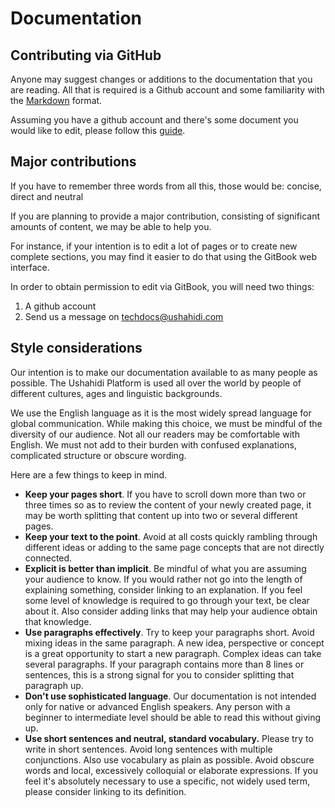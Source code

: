# Documentation

## Contributing via GitHub

Anyone may suggest changes or additions to the documentation that you are reading. All that is required is a Github account and some familiarity with the [Markdown](https://guides.github.com/features/mastering-markdown/) format.

Assuming you have a github account and there's some document you would like to edit, please follow this [guide](contributing-docs-via-github.md).

## Major contributions

If you have to remember three words from all this, those would be: concise, direct and neutral

If you are planning to provide a major contribution, consisting of significant amounts of content, we may be able to help you.

For instance, if your intention is to edit a lot of pages or to create new complete sections, you may find it easier to do that using the GitBook web interface.

In order to obtain permission to edit via GitBook, you will need two things:

1. A github account
2. Send us a message on [techdocs@ushahidi.com](mailto:techdocs@ushahidi.com)

## Style considerations

Our intention is to make our documentation available to as many people as possible. The Ushahidi Platform is used all over the world by people of different cultures, ages and linguistic backgrounds.

We use the English language as it is the most widely spread language for global communication. While making this choice, we must be mindful of the diversity of our audience. Not all our readers may be comfortable with English. We must not add to their burden with confused explanations, complicated structure or obscure wording.

Here are a few things to keep in mind. 

* **Keep your pages short**. If you have to scroll down more than two or three times so as to review the content of your newly created page, it may be worth splitting that content up into two or several different pages.
* **Keep your text to the point**. Avoid at all costs quickly rambling through different ideas or adding to the same page concepts that are not directly connected.
* **Explicit is better than implicit**. Be mindful of what you are assuming your audience to know. If you would rather not go into the length of explaining something, consider linking to an explanation. If you feel some level of knowledge is required to go through your text, be clear about it. Also consider adding links that may help your audience obtain that knowledge.
* **Use paragraphs effectively**. Try to keep your paragraphs short. Avoid mixing ideas in the same paragraph. A new idea, perspective or concept is a great opportunity to start a new paragraph. Complex ideas can take several paragraphs. If your paragraph contains more than 8 lines or sentences, this is a strong signal for you to consider splitting that paragraph up.
* **Don't use sophisticated language**. Our documentation is not intended only for native or advanced English speakers. Any person with a beginner to intermediate level should be able to read this without giving up.
* **Use short sentences and neutral, standard vocabulary.** Please try to write in short sentences. Avoid long sentences with multiple conjunctions. Also use vocabulary as plain as possible. Avoid obscure words and local, excessively colloquial or elaborate expressions.  If you feel it's absolutely necessary to use a specific, not widely used term, please consider linking to its definition.



